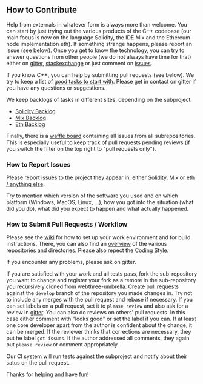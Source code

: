 ## How to Contribute

Help from externals in whatever form is always more than welcome. You can start
by just trying out the various products of the C++ codebase (our main focus
is now on the language Solidity, the IDE Mix and the Ethereum node implementation
eth). If something strange happens, please report an issue (see below).
Once you get to know the technology, you can try to answer questions from
other people (we do not always have time for that) either on [gitter](https://gitter.im/ethereum/cpp-ethereum),
[stackexchange](http://ethereum.stackexchange.com/) or just comment on [issues](http://github.com/ethereum/webthree-umbrella/issues).

If you know C++, you can help by submitting pull requests (see below).
We try to keep a list of [good tasks to start with](https://github.com/ethereum/webthree-umbrella/labels/good%20first%20task).
Please get in contact on gitter if you have any questions or suggestions.

We keep backlogs of tasks in different sites, depending on the subproject:

 * [Solidity Backlog](https://www.pivotaltracker.com/n/projects/1189488)
 * [Mix Backlog](https://github.com/ethereum/mix/issues)
 * [Eth Backlog](https://www.pivotaltracker.com/n/projects/1510366)

Finally, there is a [waffle board](https://waffle.io/ethereum/webthree-umbrella) containing all issues from all subrepositories.
This is especially useful to keep track of pull requests pending reviews
(if you switch the filter on the top right to "pull requests only").


### How to Report Issues

Please report issues to the project they appear in, either
[Solidity](https://github.com/ethereum/solidity/issues),
[Mix](https://github.com/ethereum/mix/issues) or
[eth / anything else](https://github.com/ethereum/webthree-umbrella/issues).

Try to mention which version of the software you used and on which platform (Windows, MacOS, Linux, ...),
how you got into the situation (what did you do), what did you expect to happen
and what actually happened.

### How to Submit Pull Requests / Workflow

Please see the [wiki](https://github.com/ethereum/webthree-umbrella/wiki) for how
to set up your work environment and for build instructions. There, you can
also find an [overview](https://github.com/ethereum/webthree-umbrella/wiki/Overview)
of the various repositories and directories.
Please also repect the [Coding Style](CodingStandards.txt).

If you encounter any problems, please ask on gitter.

If you are satisfied with your work and all tests pass,
fork the sub-repository you want to change and register your fork
as a remote in the sub-repository you recursively cloned from webthree-umbrella.
Create pull requests against the `develop` branch of the repository you
made changes in. Try not to include any merges with the pull request and rebase
if necessary. If you can set labels on a pull request, set it to `please review`
and also ask for a review in [gitter](http://gitter.im/ethereum/cpp-ethereum).
You can also do reviews on others' pull requests. In this case either comment
with "looks good" or set the label if you can. If at least one core developer
apart from the author is confident about the change, it can be merged.
If the reviewer thinks that corrections are necessary, they put he label `got issues`.
If the author addressed all comments, they again put `please review` or comment
appropriately.

Our CI system will run tests against the subproject and notify about their satus on the pull request.

Thanks for helping and have fun!
